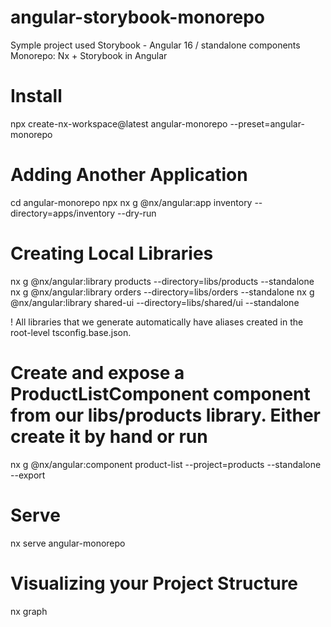 # angular-storybook-monorepo

Symple project used Storybook - Angular 16 / standalone components
Monorepo: Nx + Storybook in Angular

# Install 
npx create-nx-workspace@latest angular-monorepo --preset=angular-monorepo

# Adding Another Application

cd angular-monorepo 
npx nx g @nx/angular:app inventory --directory=apps/inventory --dry-run

# Creating Local Libraries

nx g @nx/angular:library products --directory=libs/products --standalone
nx g @nx/angular:library orders --directory=libs/orders --standalone
nx g @nx/angular:library shared-ui --directory=libs/shared/ui --standalone


! All libraries that we generate automatically have aliases created in the root-level tsconfig.base.json.
# Create and expose a ProductListComponent component from our libs/products library. Either create it by hand or run
nx g @nx/angular:component product-list --project=products --standalone --export


# Serve
nx serve angular-monorepo

# Visualizing your Project Structure
nx graph